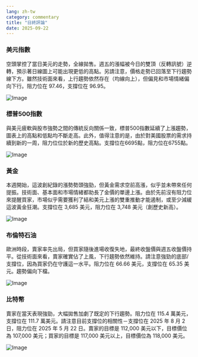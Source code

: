 ```yaml
---
lang: zh-tw
category: commentary
title: "日終評論"
date: 2025-09-22
---
```


### 美元指數

空頭掌控了當日美元的走勢，全線拋售。週五的漲幅被今日的雙頂（反轉訊號）逆轉，預示著日線圖上可能出現更低的高點。另請注意，價格走勢已回落至下行趨勢線下方。雖然技術面來看，上行趨勢依然存在（均線向上），但偏見和市場情緒偏向下行。阻力位在 97.46，支撐位在 96.95。

![Image](https://markleighedu.github.io/img/Sep-2025/22-Sep-2025/usdindex.jpg)

### 標普500指數

與美元疲軟與股市強勢之間的傳統反向關係一致，標普500指數延續了上漲趨勢，圖表上的高點和低點均不斷走高。此外，值得注意的是，由於對美國股票的需求持續到新的一周，阻力位位於新的歷史高點。支撐位在6695點，阻力位在6755點。

![Image](https://markleighedu.github.io/img/Sep-2025/22-Sep-2025/sp500.jpg)

### 黃金

本週開始，這波創紀錄的漲勢勢頭強勁，但黃金需求空前高漲，似乎並未帶來任何提振。技術面、基本面和市場情緒都助長了金價的單邊上漲。由於先前沒有阻力位來提醒買家，市場似乎需要獲利了結和美元上漲的雙重推動才能遏制，或至少減緩這波黃金狂潮。支撐位在 3,685 美元，阻力位在 3,748 美元（創歷史新高）。

![Image](https://markleighedu.github.io/img/Sep-2025/22-Sep-2025/gold.jpg)

### 布倫特石油

歐洲時段，賣家率先出局，但買家隨後進場收復失地，最終收盤價與週五收盤價持平。從技術面來看，賣家確實佔了上風，下行趨勢依然維持。請注意強勁的底部/支撐位，因為買家仍在守護這一水平。阻力位在 66.66 美元，支撐位在 65.35 美元。趨勢偏向下檔。

![Image](https://markleighedu.github.io/img/Sep-2025/22-Sep-2025/brentoil.jpg)

### 比特幣

賣家在當天表現強勁，大幅拋售加劇了既定的下行趨勢。阻力位在 115.4 萬美元，支撐位在 111.7 萬美元。請注意目前支撐位的相關性－支撐位在 2025 年 8 月 2 日，阻力位在 2025 年 5 月 22 日。賣家的目標是 112,000 美元以下，目標價位為 107,000 美元；買家的目標是 117,000 美元以上，目標價位為 118,000 美元。

![Image](https://markleighedu.github.io/img/Sep-2025/22-Sep-2025/bitcoin.jpg)

